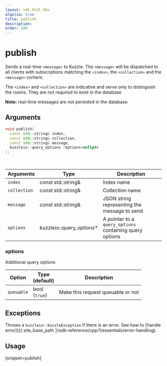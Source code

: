 ```yaml
---
layout: sdk.html.hbs
algolia: true
title: publish
description:
order: 200
---
```


# publish

Sends a real-time `<message>` to Kuzzle. The `<message>` will be dispatched to all clients with subscriptions matching the `<index>`, the `<collection>` and the `<message>` content.  

The `<index>` and `<collection>` are indicative and serve only to distinguish the rooms. They are not required to exist in the database

**Note:** real-time messages are not persisted in the database.

## Arguments

```cpp
void publish(
  const std::string& index,
  const std::string& collection,
  const std::string& message,
  kuzzleio::query_options *options=nullptr
);
```

<br/>

| Arguments    | Type    | Description |
|--------------|---------|-------------|
| `index` | const std::string& | Index name    |
| `collection` | const std::string& | Collection name    |
| `message` | const std::string& | JSON string representing the message to send |
| `options` | kuzzleio::query_options* | A pointer to a `query_options` containing query options |

### options

Additional query options

| Option     | Type<br/>(default)  | Description   |
| ---------- | ------- | --------------------------------- | 
| `queuable` | bool<br/>(`true`) | Make this request queuable or not | 

## Exceptions

Throws a `kuzzleio::KuzzleException` if there is an error. See how to [handle error]({{ site_base_path }}sdk-reference/cpp/1/essentials/error-handling).

## Usage

[snippet=publish]
